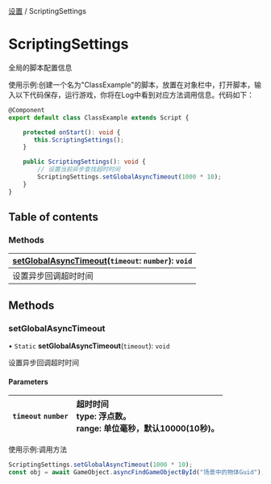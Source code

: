 [设置](../groups/设置.设置.md) / ScriptingSettings

# ScriptingSettings <Badge type="tip" text="Class" /> <Score text="ScriptingSettings" />

全局的脚本配置信息

<span style="font-size: 14px;">
使用示例:创建一个名为"ClassExample"的脚本，放置在对象栏中，打开脚本，输入以下代码保存，运行游戏，你将在Log中看到对应方法调用信息。代码如下：
</span>

```ts
@Component
export default class ClassExample extends Script {

    protected onStart(): void {
       this.ScriptingSettings();
    }

    public ScriptingSettings(): void {
        // 设置当前异步查找超时时间
        ScriptingSettings.setGlobalAsyncTimeout(1000 * 10);
    }
}
```

## Table of contents

### Methods <Score text="Methods" /> 
| **[setGlobalAsyncTimeout](mw.ScriptingSettings.md#setglobalasynctimeout)**(`timeout`: `number`): `void`   |
| :-----|
| 设置异步回调超时时间|

## Methods

### setGlobalAsyncTimeout <Score text="setGlobalAsyncTimeout" /> 

• `Static` **setGlobalAsyncTimeout**(`timeout`): `void` 

设置异步回调超时时间

#### Parameters

| `timeout` `number` |  超时时间 <br> type: 浮点数。 <br> range: 单位毫秒，默认10000(10秒)。 |
| :------ | :------ |


<span style="font-size: 14px;">
使用示例:调用方法
</span>

```ts
ScriptingSettings.setGlobalAsyncTimeout(1000 * 10);
const obj = await GameObject.asyncFindGameObjectById("场景中的物体Guid");
```
